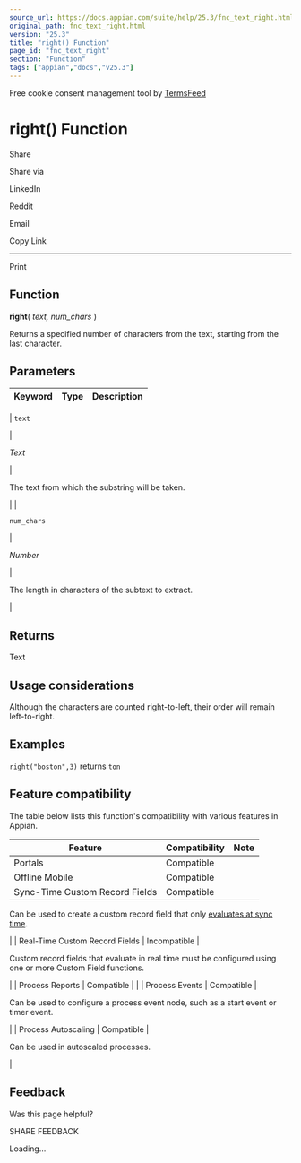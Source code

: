 ```yaml
---
source_url: https://docs.appian.com/suite/help/25.3/fnc_text_right.html
original_path: fnc_text_right.html
version: "25.3"
title: "right() Function"
page_id: "fnc_text_right"
section: "Function"
tags: ["appian","docs","v25.3"]
---
```



Free cookie consent management tool by [TermsFeed](https://www.termsfeed.com/)

# right() Function

Share

Share via

LinkedIn

Reddit

Email

Copy Link

* * *

Print

## Function

**right**( _text, num\_chars_ )

Returns a specified number of characters from the text, starting from the last character.

## Parameters

| Keyword | Type | Description |
| --- | --- | --- |
|
`text`

 |

_Text_

 |

The text from which the substring will be taken.

 |
|

`num_chars`

 |

_Number_

 |

The length in characters of the subtext to extract.

 |

## Returns

Text

## Usage considerations

Although the characters are counted right-to-left, their order will remain left-to-right.

## Examples

`right("boston",3)` returns `ton`

## Feature compatibility

The table below lists this function's compatibility with various features in Appian.

| Feature | Compatibility | Note |
| --- | --- | --- |
| Portals | Compatible |  |
| Offline Mobile | Compatible |  |
| Sync-Time Custom Record Fields | Compatible |
Can be used to create a custom record field that only [evaluates at sync time](custom-record-fields.html#prodlink-sync-time-evaluations).

 |
| Real-Time Custom Record Fields | Incompatible |

Custom record fields that evaluate in real time must be configured using one or more Custom Field functions.

 |
| Process Reports | Compatible |  |
| Process Events | Compatible |

Can be used to configure a process event node, such as a start event or timer event.

 |
| Process Autoscaling | Compatible |

Can be used in autoscaled processes.

 |

## Feedback

Was this page helpful?

SHARE FEEDBACK

Loading...